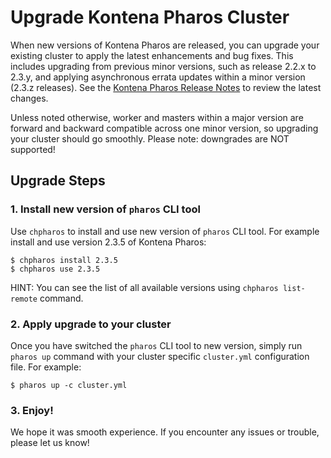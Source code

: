 # Upgrade Kontena Pharos Cluster

When new versions of Kontena Pharos are released, you can upgrade your existing cluster to apply the latest enhancements and bug fixes. This includes upgrading from previous minor versions, such as release 2.2.x to 2.3.y, and applying asynchronous errata updates within a minor version (2.3.z releases). See the [Kontena Pharos Release Notes](https://github.com/kontena/pharos-cluster/releases) to review the latest changes.

Unless noted otherwise, worker and masters within a major version are forward and backward compatible across one minor version, so upgrading your cluster should go smoothly. Please note: downgrades are NOT supported!

## Upgrade Steps

### 1. Install new version of `pharos` CLI tool

Use `chpharos` to install and use new version of `pharos` CLI tool. For example install and use version 2.3.5 of Kontena Pharos:

```
$ chpharos install 2.3.5
$ chpharos use 2.3.5
```

HINT: You can see the list of all available versions using `chpharos list-remote` command.

### 2. Apply upgrade to your cluster

Once you have switched the `pharos` CLI tool to new version, simply run `pharos up` command with your cluster specific `cluster.yml` configuration file. For example:

```
$ pharos up -c cluster.yml
```

### 3. Enjoy!

We hope it was smooth experience. If you encounter any issues or trouble, please let us know!
